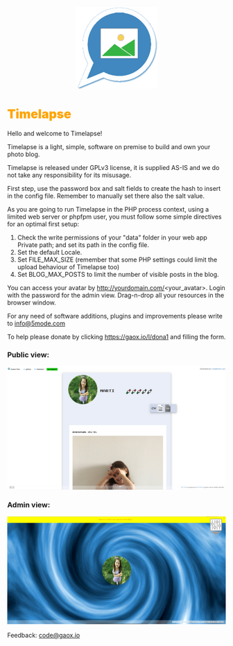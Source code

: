 <p align="center">
    <img src="./Public/res/AFlogo2.png" width="188" title="Timelapse" alt="Timelapse">
</p>

# <span style="color:orange;font-weight:900">Timelapse</span>

Hello and welcome to Timelapse!<br>
	  
Timelapse is a light, simple, software on premise to build and own your photo blog.<br>
	   
Timelapse is released under GPLv3 license, it is supplied AS-IS and we do not take any responsibility for its misusage.<br>
	   
First step, use the password box and salt fields to create the hash to insert in the config file. Remember to manually set there also the salt value.<br>
	   
As you are going to run Timelapse in the PHP process context, using a limited web server or phpfpm user, you must follow some simple directives for an optimal first setup:<br>

<ol>
<li>Check the write permissions of your "data" folder in your web app Private path; and set its path in the config file.</li>
<li>Set the default Locale.</li>
<li>Set FILE_MAX_SIZE (remember that some PHP settings could limit the upload behaviour of Timelapse too)</li>
<li>Set BLOG_MAX_POSTS to limit the number of visible posts in the blog.</li>
</ol> 

You can access your avatar by http://yourdomain.com/<your_avatar>. Login with the password for the admin view. Drag-n-drop all your resources in the browser window.<br>

For any need of software additions, plugins and improvements please write to <a href="mailto:info@5mode.com">info@5mode.com</a>  

To help please donate by clicking <a href="https://gaox.io/l/dona1">https://gaox.io/l/dona1</a> and filling the form. 

### Public view:

![Timelapse in action #1](/Public/res/screenshot1.png)<br>

### Admin view:

![Timelapse in action #2](/Public/res/screenshot2.png)<br>

Feedback: <a href="mailto:code@gaox.io" style="color:#e6d236;">code@gaox.io</a>

